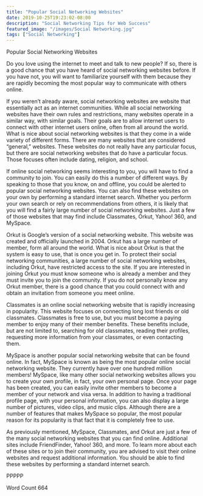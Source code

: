 ```yaml
---
title: "Popular Social Networking Websites"
date: 2019-10-25T19:23:02-08:00
description: "Social Networking Tips for Web Success"
featured_image: "/images/Social Networking.jpg"
tags: ["Social Networking"]
---
```


Popular Social Networking Websites

Do you love using the internet to meet and talk to new people?  If so, there is a good chance that you have heard of social networking websites before. If you have not, you will want to familiarize yourself with them because they are rapidly becoming the most popular way to communicate with others online.  

If you weren’t already aware, social networking websites are website that essentially act as an internet communities. While all social networking websites have their own rules and restrictions, many websites operate in a similar way, with similar goals. Their goals are to allow internet users to connect with other internet users online, often from all around the world.  What is nice about social networking websites is that they come in a wide variety of different forms.  There are many websites that are considered “general,” websites. These websites do not really have any particular focus, but there are social networking websites that do have a particular focus.  Those focuses often include dating, religion, and school.  

If online social networking seems interesting to you, you will have to find a community to join. You can easily do this a number of different ways.  By speaking to those that you know, on and offline, you could be alerted to popular social networking websites.  You can also find these websites on your own by performing a standard internet search. Whether you perform your own search or rely on recommendations from others, it is likely that you will find a fairly large number of social networking websites.  Just a few of those websites that may find include Classmates, Orkut, Yahoo! 360, and MySpace.

Orkut is Google’s version of a social networking website. This website was created and officially launched in 2004.  Orkut has a large number of member, form all around the world.  What is nice about Orkut is that the system is easy to use, that is once you get in. To protect their social networking communities, a large number of social networking websites, including Orkut, have restricted access to the site.  If you are interested in joining Orkut you must know someone who is already a member and they must invite you to join the community.  If you do not personally know any Orkut member, there is a good chance that you could connect with and obtain an invitation from someone you meet online.

Classmates is an online social networking website that is rapidly increasing in popularity.  This website focuses on connecting long lost friends or old classmates.  Classmates is free to use, but you must become a paying member to enjoy many of their member benefits.  These benefits include, but are not limited to, searching for old classmates, reading their profiles, requesting more information from your classmates, or even contacting them.  

MySpace is another popular social networking website that can be found online. In fact, MySpace is known as being the most popular online social networking website. They currently have over one hundred million members!  MySpace, like many other social networking websites allows you to create your own profile, in fact, your own personal page.  Once your page has been created, you can easily invite other members to become a member of your network and visa versa.  In addition to having a traditional profile page, with your personal information, you can also display a large number of pictures, video clips, and music clips. Although there are a number of features that makes MySpace so popular, the most popular reason for its popularity is that fact that it is completely free to use. 

As previously mentioned, MySpace, Classmates, and Orkut are just a few of the many social networking websites that you can find online. Additional sites include FriendFinder, Yahoo! 360, and more. To learn more about each of these sites or to join their community, you are advised to visit their online websites and request additional information. You should be able to find these websites by performing a standard internet search.

PPPPP

Word Count 664

